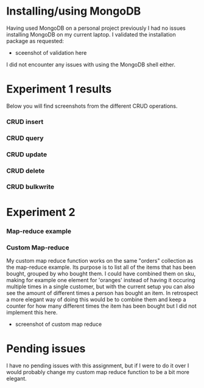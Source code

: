 # Installing/using MongoDB
Having used MongoDB on a personal project previously I had no issues installing MongoDB on my current laptop. 
I validated the installation package as requested:
- sceenshot of validation here

I did not encounter any issues with using the MongoDB shell either.

# Experiment 1 results
Below you will find screenshots from the different CRUD operations.
### CRUD insert
### CRUD query
### CRUD update
### CRUD delete
### CRUD bulkwrite

# Experiment 2
### Map-reduce example

### Custom Map-reduce
My custom map reduce function works on the same "orders" collection as the map-reduce example. Its purpose is to list all of the items that has been bought, grouped by who bought them. I could have combined them on sku, making for example one element for 'oranges' instead of having it occuring multiple times in a single customer, but with the current setup you can also see the amount of different times a person has bought an item. In retrospect a more elegant way of doing this would be to combine them and keep a counter for how many different times the item has been bought but I did not implement this here. 
- screenshot of custom map reduce

# Pending issues
I have no pending issues with this assignment, but if I were to do it over I would probably change my custom map reduce function to be a bit more elegant.